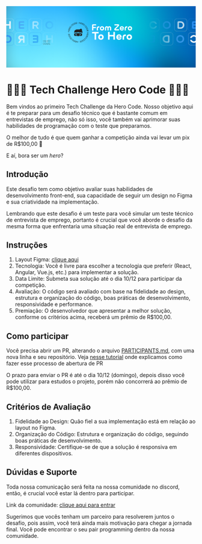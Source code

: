 <img width="auto" src="https://github.com/HeroCodeBR/.github/blob/main/GITHUB.png">

# 🦸🏻‍♂️ Tech Challenge Hero Code 🦸🏻‍♀️

Bem vindos ao primeiro Tech Challenge da Hero Code. Nosso objetivo aqui é te preparar para um desafio técnico que é bastante comum em entrevistas de emprego, não só isso, você também vai aprimorar suas habilidades de programação com o teste que preparamos.

O melhor de tudo é que quem ganhar a competição ainda vai levar um pix de R$100,00 🤑

E aí, bora ser um _hero_?

## Introdução

Este desafio tem como objetivo avaliar suas habilidades de desenvolvimento front-end, sua capacidade de seguir um design no Figma e sua criatividade na implementação.

Lembrando que este desafio é um teste para você simular um teste técnico de entrevista de emprego, portanto é crucial que você aborde o desafio da mesma forma que enfrentaria uma situação real de entrevista de emprego.

## Instruções

1. Layout Figma: [clique aqui](https://www.figma.com/file/FN5DlLxrnGycHs4E49ebDi/Challenge-tech-01?type=design&node-id=0%3A1&mode=design&t=J5UIq1KW88YiL0zk-1)
2. Tecnologia: Você é livre para escolher a tecnologia que preferir (React, Angular, Vue.js, etc.) para implementar a solução.
3. Data Limite: Submeta sua solução até o dia 10/12 para participar da competição.
4. Avaliação: O código será avaliado com base na fidelidade ao design, estrutura e organização do código, boas práticas de desenvolvimento, responsividade e performance.
5. Premiação: O desenvolvedor que apresentar a melhor solução, conforme os critérios acima, receberá um prêmio de R$100,00.

## Como participar

Você precisa abrir um PR, alterando o arquivo [PARTICIPANTS.md](PARTICIPANTS.md),
com uma nova linha e seu repositório. Veja [nesse tutorial](https://youtu.be/liL9eXhPiOo) onde explicamos como fazer esse processo de abertura de PR

O prazo para enviar o PR é até o dia 10/12 (domingo), depois disso você pode utilizar para estudos o projeto, porém não concorrerá ao prêmio de R$100,00.

## Critérios de Avaliação

1. Fidelidade ao Design: Quão fiel a sua implementação está em relação ao layout no Figma.
2. Organização do Código: Estrutura e organização do código, seguindo boas práticas de desenvolvimento.
3. Responsividade: Certifique-se de que a solução é responsiva em diferentes dispositivos.

## Dúvidas e Suporte

Toda nossa comunicação será feita na nossa comunidade no discord, então, é crucial você estar lá dentro para participar.

Link da comunidade: [clique aqui para entrar](https://discord.gg/rHqjd8uQZd)

Sugerimos que vocês tenham um parceiro para resolverem juntos o desafio, pois assim, você terá ainda mais motivação para chegar a jornada final. Você pode encontrar o seu pair programming dentro da nossa comunidade.
